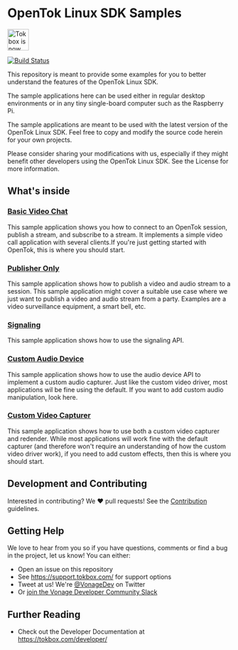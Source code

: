 # OpenTok Linux SDK Samples

<img src="https://assets.tokbox.com/img/vonage/Vonage_VideoAPI_black.svg" height="48px" alt="Tokbox is now known as Vonage" />

[![Build Status](https://travis-ci.org/opentok/opentok-linux-sdk-samples.svg?branch=master)](https://travis-ci.org/opentok/opentok-linux-sdk-samples)

This repository is meant to provide some examples for you to better understand
the features of the OpenTok Linux SDK.

The sample applications here can be used either in regular desktop environments
or in any tiny single-board computer such as the Raspberry Pi.

The sample applications are meant to be used with the latest version of the
OpenTok Linux SDK. Feel free to copy and modify the source code herein for your
own projects.

Please consider sharing your modifications with us, especially if they might
benefit other developers using the OpenTok Linux SDK. See the License for more
information.

## What's inside

### [Basic Video Chat](Basic-Video-Chat)

This sample application shows you how to connect to an OpenTok session, publish
a stream, and subscribe to a stream. It implements a simple video call
application with several clients.If you're just getting started with OpenTok,
this is where you should start.

### [Publisher Only](Publisher-Only)

This sample application shows how to publish a video and audio stream to a
session. This sample application might cover a suitable use case where we just
want to publish a video and audio stream from a party. Examples are a video
surveillance equipment, a smart bell, etc.

### [Signaling](Signaling)

This sample application shows how to use the signaling API.

### [Custom Audio Device](Custom-Audio-Device)

This sample application shows how to use the audio device API to implement a
custom audio capturer. Just like the custom video driver, most applications wil
be fine using the default. If you want to add custom audio manipulation, look
here.

### [Custom Video Capturer](Custom-Video-Capturer)

This sample application shows how to use both a custom video capturer and
redender. While most applications will work fine with the default capturer (and
therefore won't require an understanding of how the custom video driver work),
if you need to add custom effects, then this is where you should start.

## Development and Contributing

Interested in contributing? We :heart: pull requests! See the
[Contribution](CONTRIBUTING.md) guidelines.

## Getting Help

We love to hear from you so if you have questions, comments or find a bug in the project, let us know! You can either:

- Open an issue on this repository
- See <https://support.tokbox.com/> for support options
- Tweet at us! We're [@VonageDev](https://twitter.com/VonageDev) on Twitter
- Or [join the Vonage Developer Community Slack](https://developer.nexmo.com/community/slack)

## Further Reading

- Check out the Developer Documentation at <https://tokbox.com/developer/>
